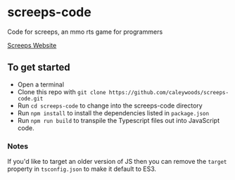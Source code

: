 # screeps-code
Code for screeps, an mmo rts game for programmers

[Screeps Website](https://screeps.com/)

## To get started
* Open a terminal
* Clone this repo with `git clone https://github.com/caleywoods/screeps-code.git`
* Run `cd screeps-code` to change into the screeps-code directory
* Run `npm install` to install the dependencies listed in `package.json`
* Run `npm run build` to transpile the Typescript files out into JavaScript code.

### Notes
If you'd like to target an older version of JS then you can remove the `target` property in `tsconfig.json` to make it default to ES3.